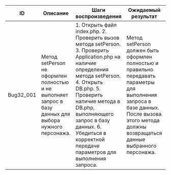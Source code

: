 | ID        | Описание                                                                                                | Шаги воспроизведения                                                                                                                                                                                                                                                                                    | Ожидаемый результат                                                                                                                                                                              | Комментарий                                                  |
| --------- | ------------------------------------------------------------------------------------------------------- | ------------------------------------------------------------------------------------------------------------------------------------------------------------------------------------------------------------------------------------------------------------------------------------------------------- | ------------------------------------------------------------------------------------------------------------------------------------------------------------------------------------------------ | ------------------------------------------------------------ |
| Bug32_001 | Метод setPerson не оформлен полностью и не выполняет запрос в базу данных для выбора нужного персонажа. | 1. Открыть файл index.php. 2. Проверить вызов метода setPerson. 3. Проверить Application.php на наличие определения метода setPerson. 4. Открыть DB.php. 5. Проверить наличие метода в DB.php, выполняющего запрос в базу данных. 6. Убедиться в корректной передаче параметров для выполнения запроса. | Метод setPerson должен быть оформлен полностью и правильно передавать параметры для выполнения запроса в базе данных. После вызова этого метода должны возвращаться данные выбранного персонажа. | Для примера можно посмотреть на реализацию метода getPersons |

